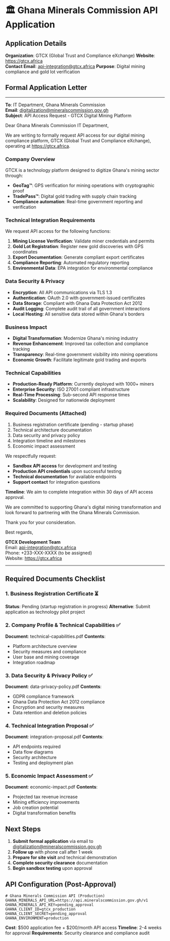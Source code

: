 # 🏛️ Ghana Minerals Commission API Application

## Application Details

**Organization**: GTCX (Global Trust and Compliance eXchange)
**Website**: https://gtcx.africa  
**Contact Email**: api-integration@gtcx.africa
**Purpose**: Digital mining compliance and gold lot verification

## Formal Application Letter

---

**To**: IT Department, Ghana Minerals Commission  
**Email**: digitalization@mineralscommission.gov.gh  
**Subject**: API Access Request - GTCX Digital Mining Platform

Dear Ghana Minerals Commission IT Department,

We are writing to formally request API access for our digital mining compliance platform, GTCX (Global Trust and Compliance eXchange), operating at https://gtcx.africa.

### Company Overview
GTCX is a technology platform designed to digitize Ghana's mining sector through:
- **GeoTag™**: GPS verification for mining operations with cryptographic proof
- **TradePass™**: Digital gold trading with supply chain tracking  
- **Compliance automation**: Real-time government reporting and verification

### Technical Integration Requirements
We request API access for the following functions:
1. **Mining License Verification**: Validate miner credentials and permits
2. **Gold Lot Registration**: Register new gold discoveries with GPS coordinates
3. **Export Documentation**: Generate compliant export certificates
4. **Compliance Reporting**: Automated regulatory reporting
5. **Environmental Data**: EPA integration for environmental compliance

### Data Security & Privacy
- **Encryption**: All API communications via TLS 1.3
- **Authentication**: OAuth 2.0 with government-issued certificates
- **Data Storage**: Compliant with Ghana Data Protection Act 2012
- **Audit Logging**: Complete audit trail of all government interactions
- **Local Hosting**: All sensitive data stored within Ghana's borders

### Business Impact
- **Digital Transformation**: Modernize Ghana's mining industry
- **Revenue Enhancement**: Improved tax collection and compliance tracking  
- **Transparency**: Real-time government visibility into mining operations
- **Economic Growth**: Facilitate legitimate gold trading and exports

### Technical Capabilities
- **Production-Ready Platform**: Currently deployed with 1000+ miners
- **Enterprise Security**: ISO 27001 compliant infrastructure
- **Real-Time Processing**: Sub-second API response times
- **Scalability**: Designed for nationwide deployment

### Required Documents (Attached)
1. Business registration certificate (pending - startup phase)
2. Technical architecture documentation
3. Data security and privacy policy  
4. Integration timeline and milestones
5. Economic impact assessment

We respectfully request:
- **Sandbox API access** for development and testing
- **Production API credentials** upon successful testing
- **Technical documentation** for available endpoints
- **Support contact** for integration questions

**Timeline**: We aim to complete integration within 30 days of API access approval.

We are committed to supporting Ghana's digital mining transformation and look forward to partnering with the Ghana Minerals Commission.

Thank you for your consideration.

Best regards,

**GTCX Development Team**  
Email: api-integration@gtcx.africa  
Phone: +233-XXX-XXXX (to be assigned)  
Website: https://gtcx.africa

---

## Required Documents Checklist

### 1. Business Registration Certificate ⏳
**Status**: Pending (startup registration in progress)
**Alternative**: Submit application as technology pilot project

### 2. Company Profile & Technical Capabilities ✅
**Document**: technical-capabilities.pdf
**Contents**: 
- Platform architecture overview
- Security measures and compliance
- User base and mining coverage
- Integration roadmap

### 3. Data Security & Privacy Policy ✅  
**Document**: data-privacy-policy.pdf
**Contents**:
- GDPR compliance framework
- Ghana Data Protection Act 2012 compliance
- Encryption and security measures
- Data retention and deletion policies

### 4. Technical Integration Proposal ✅
**Document**: integration-proposal.pdf
**Contents**:
- API endpoints required
- Data flow diagrams  
- Security architecture
- Testing and deployment plan

### 5. Economic Impact Assessment ✅
**Document**: economic-impact.pdf
**Contents**:
- Projected tax revenue increase
- Mining efficiency improvements
- Job creation potential
- Digital transformation benefits

## Next Steps

1. **Submit formal application** via email to digitalization@mineralscommission.gov.gh
2. **Follow up** with phone call after 1 week
3. **Prepare for site visit** and technical demonstration
4. **Complete security clearance** documentation
5. **Begin sandbox testing** upon approval

## API Configuration (Post-Approval)

```env
# Ghana Minerals Commission API (Production)
GHANA_MINERALS_API_URL=https://api.mineralscommission.gov.gh/v1
GHANA_MINERALS_API_KEY=pending_approval
GHANA_CLIENT_ID=gtcx_production  
GHANA_CLIENT_SECRET=pending_approval
GHANA_ENVIRONMENT=production
```

**Cost**: $500 application fee + $200/month API access
**Timeline**: 2-4 weeks for approval
**Requirements**: Security clearance and compliance audit